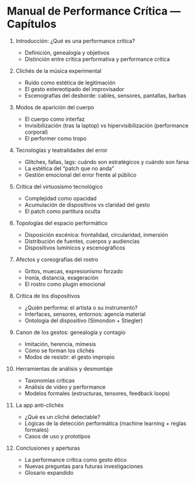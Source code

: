 # Manual de Performance Crítica — Capítulos

1. Introducción: ¿Qué es una performance crítica?
   - Definición, genealogía y objetivos
   - Distinción entre crítica performativa y performance crítica

2. Clichés de la música experimental
   - Ruido como estética de legitimación
   - El gesto estereotipado del improvisador
   - Escenografías del desborde: cables, sensores, pantallas, barbas

3. Modos de aparición del cuerpo
   - El cuerpo como interfaz
   - Invisibilización (tras la laptop) vs hipervisibilización (performance corporal)
   - El performer como tropo

4. Tecnologías y teatralidades del error
   - Glitches, fallas, lags: cuándo son estratégicos y cuándo son farsa
   - La estética del “patch que no anda”
   - Gestión emocional del error frente al público

5. Crítica del virtuosismo tecnológico
   - Complejidad como opacidad
   - Acumulación de dispositivos vs claridad del gesto
   - El patch como partitura oculta

6. Topologías del espacio performático
   - Disposición escénica: frontalidad, circularidad, inmersión
   - Distribución de fuentes, cuerpos y audiencias
   - Dispositivos lumínicos y escenográficos

7. Afectos y coreografías del rostro
   - Gritos, muecas, expresionismo forzado
   - Ironía, distancia, exageración
   - El rostro como plugin emocional

8. Crítica de los dispositivos
   - ¿Quién performa: el artista o su instrumento?
   - Interfaces, sensores, entornos: agencia material
   - Ontología del dispositivo (Simondon + Stiegler)

9. Canon de los gestos: genealogía y contagio
   - Imitación, herencia, mímesis
   - Cómo se forman los clichés
   - Modos de resistir: el gesto impropio

10. Herramientas de análisis y desmontaje
    - Taxonomías críticas
    - Análisis de video y performance
    - Modelos formales (estructuras, tensores, feedback loops)

11. La app anti-clichés
    - ¿Qué es un cliché detectable?
    - Lógicas de la detección performática (machine learning + reglas formales)
    - Casos de uso y prototipos

12. Conclusiones y aperturas
    - La performance crítica como gesto ético
    - Nuevas preguntas para futuras investigaciones
    - Glosario expandido